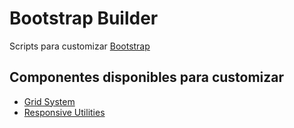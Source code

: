 # Bootstrap Builder

Scripts para customizar [Bootstrap](http://getbootstrap.com)

## Componentes disponibles para customizar
- [Grid System](http://getbootstrap.com/css/#grid)
- [Responsive Utilities](http://getbootstrap.com/css/#responsive-utilities)
